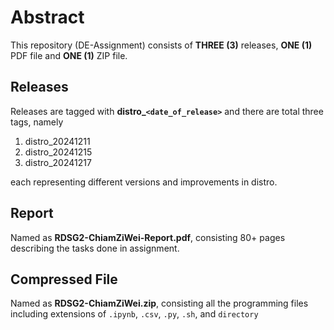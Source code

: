 # Abstract

This repository (DE-Assignment) consists of **THREE (3)** releases, **ONE (1)** PDF file and **ONE (1)** ZIP file.

## Releases

Releases are tagged with **distro_`<date_of_release>`** and there are total three tags, namely

1. distro_20241211
2. distro_20241215
3. distro_20241217

each representing different versions and improvements in distro.

## Report

Named as **RDSG2-ChiamZiWei-Report.pdf**, consisting 80+ pages describing the tasks done in assignment.

## Compressed File

Named as **RDSG2-ChiamZiWei.zip**, consisting all the programming files including extensions of `.ipynb`, `.csv`, `.py`, `.sh`, and `directory`
